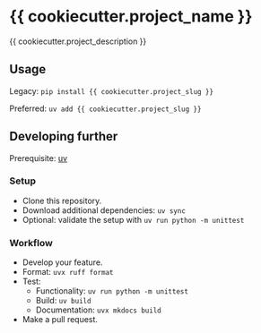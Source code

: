 # {{ cookiecutter.project_name }}

{{ cookiecutter.project_description }}

## Usage

Legacy: `pip install {{ cookiecutter.project_slug }}`

Preferred: `uv add {{ cookiecutter.project_slug }}`

## Developing further

Prerequisite: [uv](https://docs.astral.sh/uv/)

### Setup

- Clone this repository.
- Download additional dependencies: `uv sync`
- Optional: validate the setup with `uv run python -m unittest`

### Workflow

- Develop your feature.
- Format: `uvx ruff format`
- Test:
  - Functionality: `uv run python -m unittest`
  - Build: `uv build`
  - Documentation: `uvx mkdocs build`
- Make a pull request.
